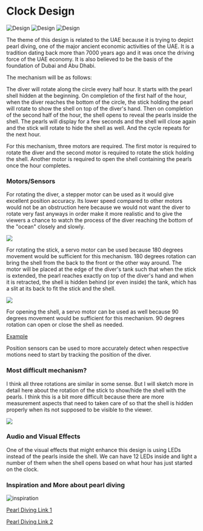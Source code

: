 # Clock Design

![Design](https://github.com/yashaswiim/machineLab/blob/main/6March/imgs/design1.jpg)
![Design](https://github.com/yashaswiim/machineLab/blob/main/6March/imgs/design2.jpg)
![Design](https://github.com/yashaswiim/machineLab/blob/main/6March/imgs/design3.jpg)

The theme of this design is related to the UAE because it is trying to depict pearl diving, one of the major ancient economic activities of the UAE. It is a tradition dating back more than 7000 years ago and it was once the driving force of the UAE economy. It is also believed to be the basis of the foundation of Dubai and Abu Dhabi.

The mechanism will be as follows:

The diver will rotate along the circle every half hour. It starts with the pearl shell hidden at the beginning. On completion of the first half of the hour, when the diver reaches the bottom of the circle, the stick holding the pearl will rotate to show the shell on top of the diver's hand. Then on completion of the second half of the hour, the shell opens to reveal the pearls inside the shell. The pearls will display for a few seconds and the shell will close again and the stick will rotate to hide the shell as well. And the cycle repeats for the next hour.

For this mechanism, three motors are required. The first motor is required to rotate the diver and the second motor is required to rotate the stick holding the shell. Another motor is required to open the shell containing the pearls once the hour completes.

### Motors/Sensors

For rotating the diver, a stepper motor can be used as it would give excellent position accuracy. Its lower speed compared to other motors would not be an obstruction here because we would not want the diver to rotate very fast anyways in order make it more realistic and to give the viewers a chance to watch the process of the diver reaching the bottom of the "ocean" closely and slowly.

![](https://github.com/yashaswiim/machineLab/blob/main/6March/imgs/diver--motor.jpg)

For rotating the stick, a servo motor can be used because 180 degrees movement would be sufficient for this mechanism. 180 degrees rotation can bring the shell from the back to the front or the other way around. The motor will be placed at the edge of the diver's tank such that when the stick is extended, the pearl reaches exactly on top of the diver's hand and when it is retracted, the shell is hidden behind (or even inside) the tank, which has a slit at its back to fit the stick and the shell.

![](https://github.com/yashaswiim/machineLab/blob/main/6March/imgs/shell-motor.jpg)

For opening the shell, a servo motor can be used as well because 90 degrees movement would be sufficient for this mechanism. 90 degrees rotation can open or close the shell as needed. 

[Example](https://www.youtube.com/watch?v=gZDtWOQkfas)

Position sensors can be used to more accurately detect when respective motions need to start by tracking the position of the diver.

### Most difficult mechanism?

I think all three rotations are similar in some sense. But I will sketch more in detail here about the rotation of the stick to show/hide the shell with the pearls. I think this is a bit more difficult because there are more measurement aspects that need to taken care of so that the shell is hidden properly when its not supposed to be visible to the viewer.

![](https://github.com/yashaswiim/machineLab/blob/main/6March/imgs/design4.jpg)

### Audio and Visual Effects

One of the visual effects that might enhance this design is using LEDs instead of the pearls inside the shell. We can have 12 LEDs inside and light a number of them when the shell opens based on what hour has just started on the clock.

### Inspiration and More about pearl diving

![inspiration](https://github.com/yashaswiim/machineLab/blob/main/6March/imgs/inspiration.jpg)

[Pearl Diving Link 1](https://www.bayut.com/mybayut/pearl-diving-uae/)

[Pearl Diving Link 2](https://theculturetrip.com/middle-east/united-arab-emirates/articles/8-things-you-should-know-about-pearl-diving-and-its-history-in-the-uae/)
